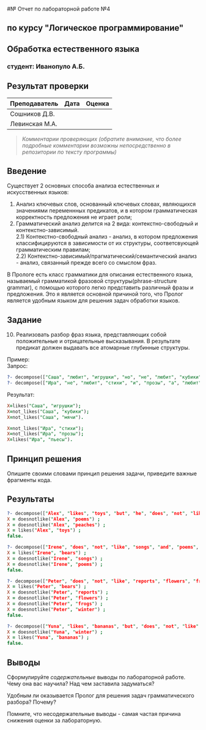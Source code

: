 #№ Отчет по лабораторной работе №4
## по курсу "Логическое программирование"

## Обработка естественного языка

### студент: Иванопуло А.Б.

## Результат проверки

| Преподаватель     | Дата         |  Оценка       |
|-------------------|--------------|---------------|
| Сошников Д.В. |              |               |
| Левинская М.А.|              |               |

> *Комментарии проверяющих (обратите внимание, что более подробные комментарии возможны непосредственно в репозитории по тексту программы)*


## Введение


Существует 2 основных способа анализа естественных и искусственных языков:  
1) Анализ ключевых слов, основанный ключевых словах, являющихся значениями переменнных предикатов, и в котором грамматическая корректность предложения не играет роли;
2) Грамматический анализ делится на 2 вида: контекстно-свободный и контекстно-зависимый.  
	2.1) Контекстно-свободный анализ - анализ, в котором предложения классифицируются в зависимости от их структуры, соответсвующей грамматическим правилам;  
	2.2) Контекстно-зависимый/прагматический/семантический анализ - анализ, связанный прежде всего со смыслом фраз.  

В Прологе есть класс грамматики для описания естественного языка, называемый грамматикой фразовой структуры(phrase-structure grammar), с помощью которого легко представить различный фразы и предложения. Это я является основной причиной того, что Пролог является удобным языком для решения задач обработки языков.

## Задание

10. Реализовать разбор фраз языка, представляющих собой положительные и отрицательные высказывания. В результате предикат должен выдавать все атомарные глубинные структуры.  

Пример:  
Запрос:  
```prolog
?- decompose(["Саша", "любит", "игрушки", "но", "не", "любит", "кубики", "и", "мячи"],X).
?- decompose(["Ира", "не", "любит", "стихи", "и", "прозы", "а", "любит", "пьесы"],X).
```
Результат:   
```prolog
X=likes("Саша", "игрушки");
X=not_likes("Саша", "кубики");
X=not_likes("Саша", "мячи").

X=not_likes("Ира", "стихи"); 
X=not_likes("Ира", "прозы"); 
X=likes("Ира", "пьесы").
```

## Принцип решения

Опишите своими словами принцип решения задачи, приведите важные фрагменты кода. 

## Результаты
```prolog
?- decompose(["Alex", "likes", "toys", "but", "he", "does", "not", "like", "poems", "and", "peaches"], X).
X = doesnotlike("Alex", "poems") ;
X = doesnotlike("Alex", "peaches") ;
X = likes("Alex", "toys") ;
false.

?- decompose(["Irene", "does", "not", "like", "songs", "and", "poems", "but", "likes", "bears"], X).
X = likes("Irene", "bears") ;
X = doesnotlike("Irene", "songs") ;
X = doesnotlike("Irene", "poems") ;
false.

?- decompose(["Peter", "does", "not", "like", "reports", "flowers", "frogs", "and", "winter", "but", "she", "likes", "bears"], X).
X = likes("Peter", "bears") ;
X = doesnotlike("Peter", "reports") ;
X = doesnotlike("Peter", "flowers") ;
X = doesnotlike("Peter", "frogs") ;
X = doesnotlike("Peter", "winter") ;
false.

?- decompose(["Yuna", "likes", "bananas", "but", "does", "not", "like", "winter"], X).
X = doesnotlike("Yuna", "winter") ;
X = likes("Yuna", "bananas") ;
false.
```
## Выводы

Сформулируйте *содержательные* выводы по лабораторной работе. 
Чему она вас научила? Над чем заставила задуматься? 

Удобным ли оказывается Пролог для решения задач грамматического разбора? Почему?

Помните, что несодержательные выводы -
самая частая причина снижения оценки за лабораторную.




